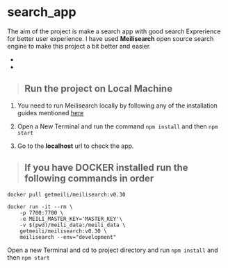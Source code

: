 # search_app

The aim of the project is make a search app with good search Exprerience for better user experience.
I have used **Meilisearch** open source search engine to make this project a bit better and easier.

-
-
> ## Run the project on Local Machine

1. You need to run Meilisearch locally by following any of the installation guides mentioned [here](https://docs.meilisearch.com/learn/getting_started/quick_start.html#setup-and-installation)

2. Open a New Terminal and run the command ```npm install``` and then ```npm start```
3. Go to the **localhost** url to check the app.


> ## If you have **DOCKER** installed run the following commands in order

```
docker pull getmeili/meilisearch:v0.30
```

```
docker run -it --rm \
    -p 7700:7700 \
    -e MEILI_MASTER_KEY='MASTER_KEY'\
    -v $(pwd)/meili_data:/meili_data \
    getmeili/meilisearch:v0.30 \
    meilisearch --env="development"
```    

Open a new Terminal and cd to project directory and run ```npm install``` and then ```npm start```
